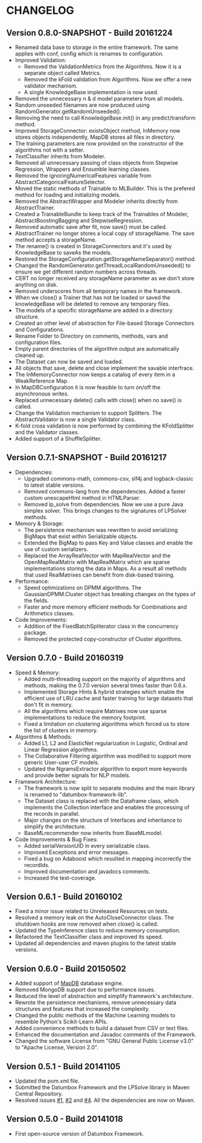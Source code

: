 CHANGELOG
=========

Version 0.8.0-SNAPSHOT - Build 20161224
---------------------------------------

- Renamed data base to storage in the entire framework. The same applies with conf, config which is renames to configuration.
- Improved Validation:
    - Removed the ValidationMetrics from the Algorithms. Now it is a separate object called Metrics.
    - Removed the kFold validation from Algorithms. Now we offer a new validator mechanism.
    - A single KnowledgeBase implementation is now used.
- Removed the unnecessary n & d model parameters from all models.
- Random unseeded filenames are now produced using RandomGenerator.getRandomUnseeded().
- Removing the need to call KnowledgeBase.init() in any predict/transform method.
- Improved StorageConnector: existsObject method, InMemory now stores objects independently, MapDB stores all files in directory.
- The training parameters are now provided on the constructor of the algorithms not with a setter.
- TextClassifier inherits from Modeler.
- Removed all unnecessary passing of class objects from Stepwise Regression, Wrappers and Ensumble learning classes.
- Removed the ignoringNumericalFeatures variable from AbstractCategoricalFeatureSelector.
- Moved the static methods of Trainable to MLBuilder. This is the prefered method for loading and initializing models.
- Removed the AbstractWrapper and Modeler inherits directly from AbstractTrainer. 
- Created a TrainableBundle to keep track of the Trainables of Modeler, AbstractBoostingBagging and StepwiseRegression.
- Removed automatic save after fit, now save() must be called.
- AbstractTrainer no longer stores a local copy of storageName. The save method accepts a storageName.
- The rename() is created in StorageConnectors and it's used by KnowledgeBase to saveAs the models.
- Restored the StorageConfiguration.getStorageNameSeparator() method.
- Changed the RandomGenerator.getThreadLocalRandomUnseeded() to ensure we get different random numbers across threads.
- CERT no longer received any storageName parameter as we don't store anything on disk.
- Removed underscores from all temporary names in the framework.
- When we close() a Trainer that has not be loaded or saved the knowledgeBase will be deleted to remove any temporary files. 
- The models of a specific storageName are added in a directory structure.
- Created an other level of abstraction for File-based Storage Connectors and Configurations.
- Rename Folder to Directory on comments, methods, vars and configuration files.
- Empty parent directories of the algorithm output are automatically cleaned up.
- The Dataset can now be saved and loaded.
- All objects that save, delete and close implement the savable interfrace.
- The InMemoryConnector now keeps a catalog of every item in a WeakReference Map.
- In MapDBConfiguration it is now feasible to turn on/off the asynchronous writes.
- Replaced unnecessary delete() calls with close() when no save() is called.
- Change the Validation mechanism to support Splitters. The AbstractValidator is now a single Validator class. 
- K-fold cross validation is now performed by combining the KFoldSplitter and the Validator classes. 
- Added support of a ShuffleSplitter.

Version 0.7.1-SNAPSHOT - Build 20161217
---------------------------------------

- Dependencies:
    - Upgraded commons-math, commons-csv, slf4j and logback-classic to latest stable versions.
    - Removed commons-lang from the dependencies. Added a faster custom unescapeHtml method in HTMLParser.
    - Removed lp_solve from dependencies. Now we use a pure Java simplex solver. This brings changes to the signatures of LPSolver methods.
- Memory & Storage:
    - The persistence mechanism was rewritten to avoid serializing BigMaps that exist within Serializable objects.
    - Extended the BigMap to pass Key and Value classes and enable the use of custom serializers.
    - Replaced the ArrayRealVector with MapRealVector and the OpenMapRealMatrix with MapRealMatrix which are sparse implementations storing the data in Maps. As a result all methods that used RealMatrixes can benefit from disk-based training.
- Performance:
    - Speed optimizations on DPMM algorithms. The GaussianDPMM.Cluster object has breaking changes on the types of the fields.
    - Faster and more memory efficient methods for Combinations and Arithmetics classes.
- Code Improvements:    
    - Addition of the FixedBatchSpliterator class in the concurrency package.
    - Removed the protected copy-constructor of Cluster algorithms. 

Version 0.7.0 - Build 20160319
------------------------------

- Speed & Memory:
	- Added multi-threading support on the majority of algorithms and methods, making the 0.7.0 version several times faster than 0.6.x.
	- Implemented Storage Hints & hybrid strategies which enable the efficient use of LRU cache and faster training for large datasets that don't fit in memory.
	- All the algorithms which require Matrixes now use sparse implementations to reduce the memory footprint.
	- Fixed a limitation on clustering algorithms which forced us to store the list of clusters in memory.
- Algorithms & Methods:
	- Added L1, L2 and ElasticNet regularization in Logistic, Ordinal and Linear Regression algorithms.
	- The Collaborative Filtering algorithm was modified to support more generic User-user CF models.	
	- Updated the NgramsExtractor algorithm to export more keywords and provide better signals for NLP models.
- Framework Architecture: 
	- The framework is now split to separate modules and the main library is renamed to "datumbox-framework-lib".
	- The Dataset class is replaced with the Dataframe class, which implements the Collection interface and enables the processing of the records in parallel. 
	- Major changes on the structure of Interfaces and inheritance to simplify the architecture.
	- BaseMLrecommender now inherits from BaseMLmodel.
- Code Improvements & Bug Fixes:
	- Added serialVersionUID in every serializable class.
	- Improved Exceptions and error messages.
	- Fixed a bug on Adaboost which resulted in mapping incorrectly the recordIds.
	- Improved documentation and javadocs comments.
	- Increased the test-coverage.

Version 0.6.1 - Build 20160102
------------------------------

- Fixed a minor issue related to Unreleased Resources on tests.
- Resolved a memory leak on the AutoCloseConnector class. The shutdown hooks are now removed when close() is called.
- Updated the TypeInference class to reduce memory consumption.
- Refactored the TextClassifier class and improved its speed.
- Updated all dependencies and maven plugins to the latest stable versions.

Version 0.6.0 - Build 20150502
------------------------------

- Added support of [MapDB](http://www.mapdb.org/) database engine.
- Removed MongoDB support due to performance issues.
- Reduced the level of abstraction and simplify framework's architecture.
- Rewrote the persistence mechanisms, remove unnecessary data structures and features that increased the complexity.
- Changed the public methods of the Machine Learning models to resemble Python's Scikit-Learn APIs.
- Added convenience methods to build a dataset from CSV or text files.
- Enhanced the documentation and Javadoc comments of the Framework.
- Changed the software License from "GNU General Public License v3.0" to "Apache License, Version 2.0".

Version 0.5.1 - Build 20141105
------------------------------

- Updated the pom.xml file.
- Submitted the Datumbox Framework and the LPSolve library in Maven Central Repository.
- Resolved issues [#1](https://github.com/datumbox/datumbox-framework/issues/1), [#2](https://github.com/datumbox/datumbox-framework/issues/2) and [#4](https://github.com/datumbox/datumbox-framework/issues/4). All the dependencies are now on Maven.

Version 0.5.0 - Build 20141018
------------------------------

- First open-source version of Datumbox Framework.

